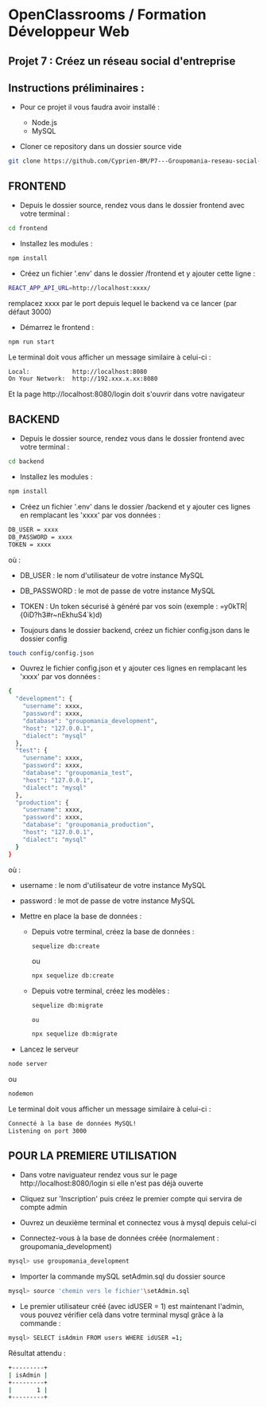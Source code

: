 # OpenClassrooms / Formation Développeur Web

## Projet 7 : Créez un réseau social d'entreprise

## Instructions préliminaires : 

* Pour ce projet il vous faudra avoir installé :
  * Node.js
  * MySQL 

* Cloner ce repository dans un dossier source vide

```bash
git clone https://github.com/Cyprien-BM/P7---Groupomania-reseau-social-d-entreprise.git
```

## FRONTEND

* Depuis le dossier source, rendez vous dans le dossier frontend avec votre terminal :
```bash
cd frontend
```

* Installez les modules :
```bash
npm install
```

* Créez un fichier '.env' dans le dossier /frontend et y ajouter cette ligne :
```bash
REACT_APP_API_URL=http://localhost:xxxx/
```
  remplacez xxxx par le port depuis lequel le backend va ce lancer (par défaut 3000)

* Démarrez le frontend :
```bash
npm run start
```

Le terminal doit vous afficher un message similaire à celui-ci :

```bash
Local:            http://localhost:8080        
On Your Network:  http://192.xxx.x.xx:8080
```

Et la page http://localhost:8080/login doit s'ouvrir dans votre navigateur

## BACKEND

* Depuis le dossier source, rendez vous dans le dossier frontend avec votre terminal :
```bash
cd backend
```

* Installez les modules :
```bash
npm install
```

* Créez un fichier '.env' dans le dossier /backend et y ajouter ces lignes en remplacant les 'xxxx' par vos données :
```bash
DB_USER = xxxx
DB_PASSWORD = xxxx
TOKEN = xxxx
```
où :
  * DB_USER : le nom d'utilisateur de votre instance MySQL
  * DB_PASSWORD : le mot de passe de votre instance MySQL
  * TOKEN : Un token sécurisé à généré par vos soin (exemple : =y0kTR|{0iD?h3#r~nEkhuS4`k)d)

* Toujours dans le dossier backend, créez un fichier config.json dans le dossier config
```bash
touch config/config.json
```

* Ouvrez le fichier config.json et y ajouter ces lignes en remplacant les 'xxxx' par vos données :
```bash
{
  "development": {
    "username": xxxx,
    "password": xxxx,
    "database": "groupomania_development",
    "host": "127.0.0.1",
    "dialect": "mysql"
  },
  "test": {
    "username": xxxx,
    "password": xxxx,
    "database": "groupomania_test",
    "host": "127.0.0.1",
    "dialect": "mysql"
  },
  "production": {
    "username": xxxx,
    "password": xxxx,
    "database": "groupomania_production",
    "host": "127.0.0.1",
    "dialect": "mysql"
  }
}
```
où :
  * username : le nom d'utilisateur de votre instance MySQL
  * password : le mot de passe de votre instance MySQL


* Mettre en place la base de données :
  
  * Depuis votre terminal, créez la base de données :
    ```bash
    sequelize db:create
    ```
    ou
    ```bash
    npx sequelize db:create
    ```


  * Depuis votre terminal, créez les modèles :
    ```bash
    sequelize db:migrate
    ```
        ou
    ```bash
    npx sequelize db:migrate
    ```

* Lancez le serveur
```bash
node server
```
ou
```bash
nodemon
```

Le terminal doit vous afficher un message similaire à celui-ci :

```bash
Connecté à la base de données MySQL!
Listening on port 3000
```

## POUR LA PREMIERE UTILISATION

* Dans votre naviguateur rendez vous sur le page http://localhost:8080/login si elle n'est pas déjà ouverte

* Cliquez sur 'Inscription' puis créez le premier compte qui servira de compte admin

* Ouvrez un deuxième terminal et connectez vous à mysql depuis celui-ci

* Connectez-vous à la base de données créée (normalement : groupomania_development)
```bash
mysql> use groupomania_development
```
* Importer la commande mySQL setAdmin.sql du dossier source
```bash
mysql> source 'chemin vers le fichier'\setAdmin.sql
```

* Le premier utilisateur créé (avec idUSER = 1) est maintenant l'admin, vous pouvez vérifier celà dans votre terminal mysql grâce à la commande :
```bash
mysql> SELECT isAdmin FROM users WHERE idUSER =1;
```

Résultat attendu :
```bash
+---------+
| isAdmin |
+---------+
|       1 |
+---------+
```